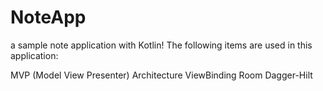 # NoteApp
a sample note application with Kotlin! The following items are used in this application:

MVP (Model View Presenter) Architecture
ViewBinding
Room
Dagger-Hilt
